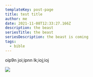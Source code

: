 ```yaml
---
templateKey: post-page
title: test title
author: me
date: 2021-11-08T12:33:27.166Z
description: the beast
seriesTitle: the beast
seriesDescription: the beast is coming
tags:
  - bible
---
```

oip9n  joi;ipnn lk;ioj;ioj

![](/img/lion-and-lamb.jpg)